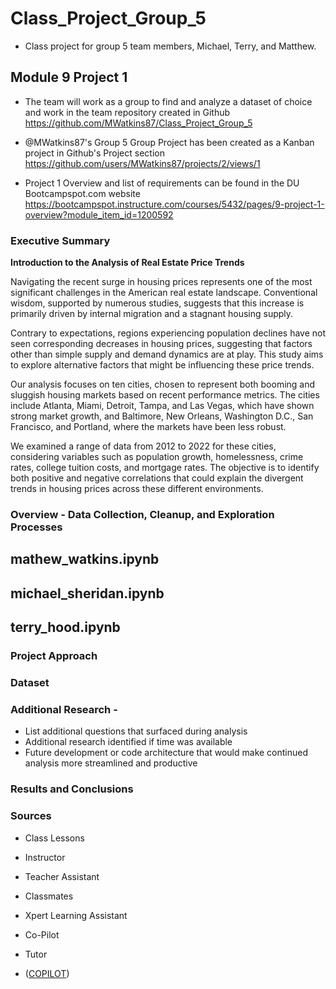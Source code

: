 # Class_Project_Group_5

- Class project for group 5 team members, Michael, Terry, and Matthew.

## Module 9 Project 1

- The team will work as a group to find and analyze a dataset of choice and work in the team repository created in Github
  https://github.com/MWatkins87/Class_Project_Group_5
- @MWatkins87's Group 5 Group Project has been created as a Kanban project in Github's Project section
  https://github.com/users/MWatkins87/projects/2/views/1

- Project 1 Overview and list of requirements can be found in the DU Bootcampspot.com website
  https://bootcampspot.instructure.com/courses/5432/pages/9-project-1-overview?module_item_id=1200592

### Executive Summary

**Introduction to the Analysis of Real Estate Price Trends**

Navigating the recent surge in housing prices represents one of the most significant challenges in the American real estate landscape. Conventional wisdom, supported by numerous studies, suggests that this increase is primarily driven by internal migration and a stagnant housing supply.

Contrary to expectations, regions experiencing population declines have not seen corresponding decreases in housing prices, suggesting that factors other than simple supply and demand dynamics are at play. This study aims to explore alternative factors that might be influencing these price trends.

Our analysis focuses on ten cities, chosen to represent both booming and sluggish housing markets based on recent performance metrics. The cities include Atlanta, Miami, Detroit, Tampa, and Las Vegas, which have shown strong market growth, and Baltimore, New Orleans, Washington D.C., San Francisco, and Portland, where the markets have been less robust.

We examined a range of data from 2012 to 2022 for these cities, considering variables such as population growth, homelessness, crime rates, college tuition costs, and mortgage rates. The objective is to identify both positive and negative correlations that could explain the divergent trends in housing prices across these different environments.

### Overview - Data Collection, Cleanup, and Exploration Processes

## mathew_watkins.ipynb

## michael_sheridan.ipynb

## terry_hood.ipynb

### Project Approach

### Dataset

### Additional Research -

- List additional questions that surfaced during analysis
- Additional research identified if time was available
- Future development or code architecture that would make continued analysis more streamlined and productive

### Results and Conclusions

### Sources

- Class Lessons
- Instructor
- Teacher Assistant
- Classmates
- Xpert Learning Assistant
- Co-Pilot
- Tutor

- ([COPILOT](https://copilot.microsoft.com/))
